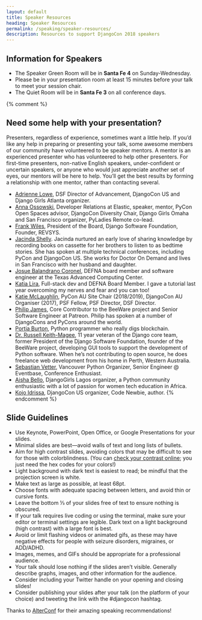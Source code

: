 ```yaml
---
layout: default
title: Speaker Resources
heading: Speaker Resources
permalink: /speaking/speaker-resources/
description: Resources to support DjangoCon 2018 speakers
---
```


## Information for Speakers
* The Speaker Green Room will be in <strong>Santa Fe 4</strong> on Sunday-Wednesday.
* Please be in your presentation room at least 15 minutes before your talk to meet your session chair.
* The Quiet Room will be in <strong>Santa Fe 3</strong> on all conference days.

{% comment %}
## Need some help with your presentation?

Presenters, regardless of experience, sometimes want a little help. If you’d like any help in preparing or presenting your talk, some awesome members of our community have volunteered to be speaker mentors. A mentor is an experienced presenter who has volunteered to help other presenters. For first-time presenters, non-native English speakers, under-confident or uncertain speakers, or anyone who would just appreciate another set of eyes, our mentors will be here to help. You’ll get the best results by forming a relationship with one mentor, rather than contacting several.

* [Adrienne Lowe](mailto:adrienne@djangoproject.com), DSF Director of Advancement, DjangoCon US and Django Girls Atlanta organizer.
* [Anna Ossowski](mailto:annabell.ossowski@gmail.com), Developer Relations at Elastic, speaker, mentor, PyCon Open Spaces advisor, DjangoCon Diversity Chair, Django Girls Omaha and San Francisco organizer, PyLadies Remote co-lead.
* [Frank Wiles](mailto:frank@revsys.com), President of the Board, Django Software Foundation, Founder, REVSYS.
* [Jacinda Shelly](mailto:jacinda.shelly@gmail.com). Jacinda nurtured an early love of sharing knowledge by recording books on cassette for her brothers to listen to as bedtime stories. She has spoken at multiple technical conferences, including PyCon and DjangoCon US. She works for Doctor On Demand and lives in San Francisco with her husband and daughter.
* [Josue Balandrano Coronel](mailto:josuebc@defna.org), DEFNA board member and software engineer at the Texas Advanced Computing Center.
* [Katia Lira](mailto:katialira@defna.org), Full-stack dev and DEFNA Board Member. I gave a tutorial last year overcoming my nerves and fear and you can too!
* [Katie McLaughlin](mailto:katie@glasnt.com), PyCon AU Site Chair (2018/2019), DjangoCon AU Organiser (2017), PSF Fellow, PSF Director, DSF Director.
* [Philip James](mailto:pjj@philipjohnjames.com), Core Contributor to the BeeWare project and Senior Software Engineer at Patreon. Philip has spoken at a number of DjangoCons and PyCons around the world.
* [Portia Burton](mailto:plburton@gmail.com), Python programmer who really digs blockchain.
* [Dr. Russell Keith-Magee](mailto:russell@keith-magee.com), 11 year veteran of the Django core team, former President of the Django Software Foundation, founder of the BeeWare project, developing GUI tools to support the development of Python software. When he’s not contributing to open source, he does freelance web development from his home in Perth, Western Australia.
* [Sebastian Vetter](mailto:seb@roadsi.de), Vancouver Python Organizer, Senior Engineer @ Eventbase, Conference Enthusiast.
* [Aisha Bello](mailto:aishabello2050@gmail.com), DjangoGirls Lagos organizer, a Python community enthusiastic with a lot of passion for women tech education in Africa.
* [Kojo Idrissa](mailto:kojo.idrissa@gmail.com), DjangoCon US organizer, Code Newbie, author.
{% endcomment %}

## Slide Guidelines

* Use Keynote, PowerPoint, Open Office, or Google Presentations for your slides.
* Minimal slides are best—avoid walls of text and long lists of bullets.
* Aim for high contrast slides, avoiding colors that may be difficult to see for those with colorblindness. (You can [check your contrast online](http://webaim.org/resources/contrastchecker/); you just need the hex codes for your colors!)
* Light background with dark text is easiest to read; be mindful that the projection screen is white.
* Make text as large as possible, at least 68pt.
* Choose fonts with adequate spacing between letters, and avoid thin or cursive fonts.
* Leave the bottom ⅓ of your slides free of text to ensure nothing is obscured.
* If your talk requires live coding or using the terminal, make sure your editor or terminal settings are legible. Dark text on a light background (high contrast) with a large font is best.
* Avoid or limit flashing videos or animated gifs, as these may have negative effects for people with seizure disorders, migraines, or ADD/ADHD.
* Images, memes, and GIFs should be appropriate for a professional audience.
* Your talk should lose nothing if the slides aren’t visible. Generally describe graphs, images, and other information for the audience.
* Consider including your Twitter handle on your opening and closing slides!
* Consider publishing your slides after your talk (on the platform of your choice) and tweeting the link with the #djangocon hashtag.

Thanks to [AlterConf](https://www.alterconf.com/speak) for their amazing speaking recommendations!
